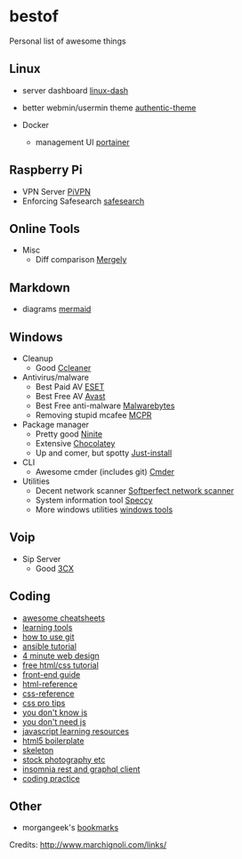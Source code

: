 # bestof
Personal list of awesome things

## Linux

* server dashboard [linux-dash](https://github.com/afaqurk/linux-dash)
* better webmin/usermin theme [authentic-theme](https://github.com/authentic-theme/authentic-theme)

* Docker
  * management UI [portainer](https://github.com/portainer/portainer)

## Raspberry Pi

* VPN Server [PiVPN](https://github.com/pivpn/pivpn)
* Enforcing Safesearch [safesearch](https://github.com/Kiwifruta/safesearch)

## Online Tools

* Misc
  * Diff comparison [Mergely](https://github.com/wickedest/Mergely)
  
## Markdown

* diagrams [mermaid](https://github.com/knsv/mermaid)

## Windows

* Cleanup
  * Good [Ccleaner](https://www.ccleaner.com)
* Antivirus/malware
  * Best Paid AV [ESET](https://www.eset.com)
  * Best Free AV [Avast](https://www.avast.com)
  * Best Free anti-malware [Malwarebytes](https://www.malwarebytes.com/)
  * Removing stupid mcafee [MCPR](http://us.mcafee.com/apps/supporttools/mcpr/mcpr.asp)
* Package manager
  * Pretty good [Ninite](https://ninite.com)
  * Extensive [Chocolatey](https://chocolatey.org)
  * Up and comer, but spotty [Just-install](https://just-install.it/)
* CLI
  * Awesome cmder (includes git) [Cmder](https://github.com/cmderdev/cmder)
* Utilities
  * Decent network scanner [Softperfect network scanner](https://www.softperfect.com/products/networkscanner/)
  * System information tool [Speccy](https://www.ccleaner.com/speccy)
  * More windows utilities [windows tools](https://github.com/dloss/windows-tools-on-cdrom)
  
## Voip

* Sip Server
  * Good [3CX](https://www.3cx.com/)
  
## Coding

* [awesome cheatsheets](https://github.com/LeCoupa/awesome-cheatsheets)
* [learning tools](https://github.com/scottslowe/learning-tools)
* [how to use git](https://github.com/k88hudson/git-flight-rules)
* [ansible tutorial](https://github.com/leucos/ansible-tuto)
* [4 minute web design](https://jgthms.com/web-design-in-4-minutes/)
* [free html/css tutorial](http://marksheet.io/)
* [front-end guide](https://github.com/grab/front-end-guide)
* [html-reference](https://github.com/jgthms/html-reference)
* [css-reference](https://github.com/jgthms/css-reference)
* [css pro tips](https://github.com/AllThingsSmitty/css-protips)
* [you don't know js](https://github.com/getify/You-Dont-Know-JS)
* [you don't need js](https://github.com/you-dont-need/You-Dont-Need-JavaScript)
* [javascript learning resources](https://github.com/micromata/awesome-javascript-learning)
* [html5 boilerplate](https://github.com/h5bp/html5-boilerplate)
* [skeleton](https://github.com/dhg/Skeleton)
* [stock photography etc](https://github.com/neutraltone/awesome-stock-resources)
* [insomnia rest and graphql client](https://github.com/getinsomnia/insomnia)
* [coding practice](https://github.com/exercism/exercism.io)


## Other

* morgangeek's [bookmarks](https://github.com/MorganGeek/bookmarks)

Credits:
http://www.marchignoli.com/links/

